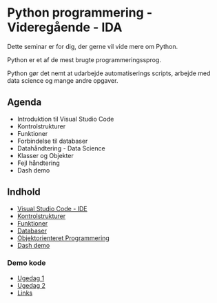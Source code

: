 # Python programmering - Videregående - IDA
Dette seminar er for dig, der gerne vil vide mere om Python.

Python er et af de mest brugte programmeringssprog. 

Python gør det nemt at udarbejde automatiserings scripts, arbejde med data science og mange andre opgaver.

## Agenda
- Introduktion til Visual Studio Code
- Kontrolstrukturer
- Funktioner
- Forbindelse til databaser
- Datahåndtering - Data Science
- Klasser og Objekter
- Fejl håndtering
- Dash demo

## Indhold
- [Visual Studio Code - IDE](./vsc.md)
- [Kontrolstrukturer](./kontrolstrukturer.md)
- [Funktioner](./funktioner.md)
- [Databaser](./databaser.md)
- [Objektorienteret Programmering](./oop.md)
- [Dash demo](./dash_demo.md)

### Demo kode
 - [Ugedag 1](./code/ugedag_1.py)
 - [Ugedag 2](./code/ugedag_2.py)
 - [Links](./code/demolinks.py)